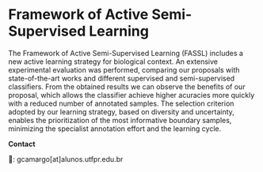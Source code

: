 # Framework of Active Semi-Supervised Learning

The Framework of Active Semi-Supervised Learning (FASSL) includes a new active learning strategy for biological context. An extensive experimental evaluation was performed, comparing our proposals with state-of-the-art works and different supervised and semi-supervised classifiers. From the obtained results we can observe the benefits of our proposal, which allows the classifier achieve higher acuracies more quickly with a reduced number of annotated samples. The selection criterion adopted by our learning strategy, based on diversity and uncertainty, enables the prioritization of the most informative boundary samples, minimizing the specialist annotation effort and the learning cycle.

**Contact**

:email:: gcamargo[at]alunos.utfpr.edu.br
